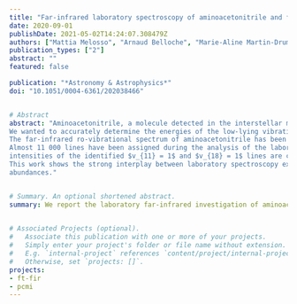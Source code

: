 ```yaml
---
title: "Far-infrared laboratory spectroscopy of aminoacetonitrile and first interstellar detection of its vibrationally excited transitions"
date: 2020-09-01
publishDate: 2021-05-02T14:24:07.308479Z
authors: ["Mattia Melosso", "Arnaud Belloche", "Marie-Aline Martin-Drumel", "Olivier Pirali", "Fillipo Tamassia", "L. Bizzocchi", "Robin T. Garrod", "Holger S. P. Müller", "Karl M. Menten", "Luca Dore", "Christina Puzzarini"]
publication_types: ["2"]
abstract: ""
featured: false

publication: "*Astronomy & Astrophysics*"
doi: "10.1051/0004-6361/202038466"


# Abstract
abstract: "Aminoacetonitrile, a molecule detected in the interstellar medium only toward the star-forming region Sagittarius B2 (Sgr B2), is considered an important prebiotic species; in particular, it is a possible precursor of the simplest amino acid glycine. To date, observations have been limited to ground state emission lines, whereas transitions from within vibrationally excited states remained undetected.
We wanted to accurately determine the energies of the low-lying vibrational states of aminoacetonitrile, which are expected to be populated in Sgr B2(N1), the main hot core of Sgr B2(N). This step is fundamental in order to properly evaluate the vibration-rotation partition function of aminoacetonitrile as well as the line strengths of the rotational transitions of its vibrationally excited states. This is necessary to derive accurate column densities and secure the identification of these transitions in astronomical spectra.
The far-infrared ro-vibrational spectrum of aminoacetonitrile has been recorded in absorption against a synchrotron source of continuum emission. Three bands, corresponding to the lowest vibrational modes of aminoacetonitrile, were observed in the frequency region below 500 cm<sup>-1</sup>. The combined analysis of ro-vibrational and pure rotational data allowed us to prepare new spectral line catalogs for all the states under investigation. We used the imaging spectral line survey ReMoCA performed with ALMA to search for vibrationally excited aminoacetonitrile toward Sgr B2(N1). The astronomical spectra were analyzed under the local thermodynamic equilibrium (LTE) approximation.
Almost 11 000 lines have been assigned during the analysis of the laboratory spectrum of aminoacetonitrile, thanks to which the vibrational energies of the $v_{11} = 1$, $v_{18} = 1$, and $v_{17} = 1$ states have been determined. The whole dataset, which includes high $J$ and $K_a$ transitions, is well reproduced within the experimental accuracy. Reliable spectral predictions of pure rotational lines can now be produced up to the THz region. On the basis of these spectroscopic predictions, we report the interstellar detection of aminoacetonitrile in its $v_{11} = 1$ and $v_{18} = 1$ vibrational states toward Sgr B2(N1) in addition to emission from its vibrational ground state. The
intensities of the identified $v_{11} = 1$ and $v_{18} = 1$ lines are consistent with the detected $v = 0$ lines under LTE at a temperature of 200 K for an aminoacetonitrile column density of 1.1 × 10<sup>17</sup> cm<sup>-2</sup>.
This work shows the strong interplay between laboratory spectroscopy exploiting (sub)millimeter and synchrotron-based far-infrared techniques, and observational spectral surveys to detect complex organic molecules in space and quantify their
abundances."


# Summary. An optional shortened abstract.
summary: We report the laboratory far-infrared investigation of aminoacetonitrile ro-vibrational spectrum and the interstellar detection of the molecule in its $v_{11} = 1$ and $v_{18} = 1$ vibrational states toward Sgr B2(N1), in addition to emission from its vibrational ground state

  
# Associated Projects (optional).
#   Associate this publication with one or more of your projects.
#   Simply enter your project's folder or file name without extension.
#   E.g. `internal-project` references `content/project/internal-project/index.md`.
#   Otherwise, set `projects: []`.
projects:
- ft-fir
- pcmi
---
```


